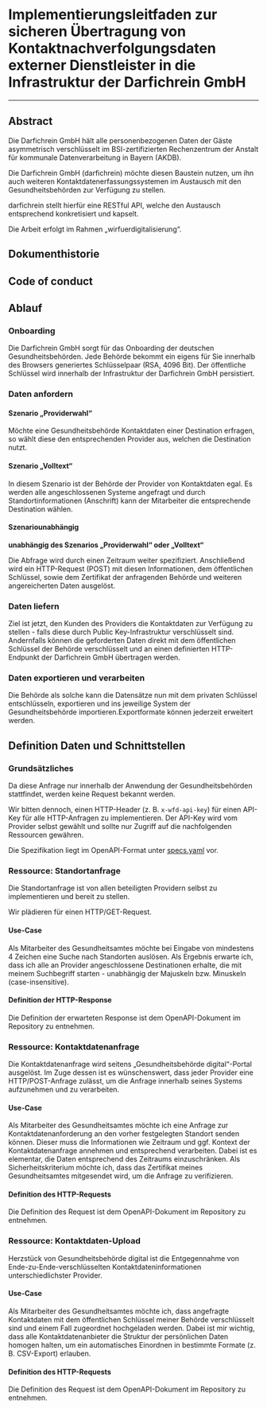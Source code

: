 # Implementierungsleitfaden zur sicheren Übertragung von Kontaktnachverfolgungsdaten externer Dienstleister in die Infrastruktur der Darfichrein GmbH
----
## Abstract
Die Darfichrein GmbH hält alle personenbezogenen Daten der Gäste asymmetrisch verschlüsselt im BSI-zertifizierten Rechenzentrum der Anstalt für kommunale Datenverarbeitung in Bayern (AKDB). 

Die Darfichrein GmbH (darfichrein) möchte diesen Baustein nutzen, um ihn auch weiteren Kontaktdatenerfassungssystemen im Austausch mit den Gesundheitsbehörden zur Verfügung zu stellen.

darfichrein stellt hierfür eine RESTful API, welche den Austausch entsprechend konkretisiert und kapselt.

Die Arbeit erfolgt im Rahmen „wirfuerdigitalisierung“.

## Dokumenthistorie



## Code of conduct


## Ablauf
### Onboarding
Die Darfichrein GmbH sorgt für das Onboarding der deutschen Gesundheitsbehörden. Jede Behörde bekommt ein eigens für Sie innerhalb des Browsers generiertes Schlüsselpaar (RSA, 4096 Bit). Der öffentliche Schlüssel wird innerhalb der Infrastruktur der Darfichrein GmbH persistiert.
### Daten anfordern
#### Szenario „Providerwahl“
Möchte eine Gesundheitsbehörde Kontaktdaten einer Destination erfragen, so wählt diese den entsprechenden Provider aus, welchen die Destination nutzt. 
#### Szenario „Volltext“
In diesem Szenario ist der Behörde der Provider von Kontaktdaten egal. Es werden alle angeschlossenen Systeme angefragt und durch Standortinformationen (Anschrift) kann der Mitarbeiter die entsprechende Destination wählen.
#### Szenariounabhängig
__unabhängig des Szenarios „Providerwahl“ oder „Volltext“__

Die Abfrage wird durch einen Zeitraum weiter spezifiziert. Anschließend wird ein HTTP-Request (POST) mit diesen Informationen, dem öffentlichen Schlüssel, sowie  dem Zertifikat der anfragenden Behörde und weiteren angereicherten Daten ausgelöst.
### Daten liefern
Ziel ist jetzt, den Kunden des Providers die Kontaktdaten zur Verfügung zu stellen - falls diese durch Public Key-Infrastruktur verschlüsselt sind. Andernfalls können die geforderten Daten direkt mit dem öffentlichen Schlüssel der Behörde verschlüsselt und an einen definierten HTTP-Endpunkt der Darfichrein GmbH übertragen werden.
### Daten exportieren und verarbeiten
Die Behörde als solche kann die Datensätze nun mit dem privaten Schlüssel entschlüsseln, exportieren und ins jeweilige System der Gesundheitsbehörde importieren.Exportformate können jederzeit erweitert werden.

## Definition Daten und Schnittstellen
### Grundsätzliches
Da diese Anfrage nur innerhalb der Anwendung der Gesundheitsbehörden stattfindet, werden keine Request bekannt werden.

Wir bitten dennoch, einen HTTP-Header (z. B. `x-wfd-api-key`) für einen API-Key für alle HTTP-Anfragen zu implementieren. Der API-Key wird vom Provider selbst gewählt und sollte nur Zugriff auf die nachfolgenden Ressourcen gewähren.

Die Spezifikation liegt im OpenAPI-Format unter [specs.yaml](https://github.com/darfichrein-de/wfd-ga-digital/blob/main/specs.yaml) vor.

### Ressource: Standortanfrage
Die Standortanfrage ist von allen beteiligten Providern selbst zu implementieren und bereit zu stellen.

Wir plädieren für einen HTTP/GET-Request.

#### Use-Case
Als Mitarbeiter des Gesundheitsamtes möchte bei Eingabe von mindestens 4 Zeichen eine Suche nach Standorten auslösen. Als Ergebnis erwarte ich, dass ich alle an Provider angeschlossene Destinationen erhalte, die mit meinem Suchbegriff starten - unabhängig der Majuskeln bzw. Minuskeln (case-insensitive).

#### Definition der HTTP-Response
Die Definition der erwarteten Response ist dem OpenAPI-Dokument im Repository zu entnehmen.

### Ressource: Kontaktdatenanfrage
Die Kontaktdatenanfrage wird seitens „Gesundheitsbehörde digital“-Portal ausgelöst. Im Zuge dessen ist es wünschenswert, dass jeder Provider eine HTTP/POST-Anfrage zulässt, um die Anfrage innerhalb seines Systems aufzunehmen und zu verarbeiten.
#### Use-Case
Als Mitarbeiter des Gesundheitsamtes möchte ich eine Anfrage zur Kontaktdatenanforderung an den vorher festgelegten Standort senden können. Dieser muss die Informationen wie Zeitraum und ggf. Kontext der Kontaktdatenanfrage annehmen und entsprechend verarbeiten. Dabei ist es elementar, die Daten entsprechend des Zeitraums einzuschränken. Als Sicherheitskriterium möchte ich, dass das Zertifikat meines Gesundheitsamtes mitgesendet wird, um die Anfrage zu verifizieren.
#### Definition des HTTP-Requests
Die Definition des Request ist dem OpenAPI-Dokument im Repository zu entnehmen.

### Ressource: Kontaktdaten-Upload
Herzstück von Gesundheitsbehörde digital ist die Entgegennahme von Ende-zu-Ende-verschlüsselten Kontaktdateninformationen unterschiedlichster Provider.
#### Use-Case
Als Mitarbeiter des Gesundheitsamtes möchte ich, dass angefragte Kontaktdaten mit dem öffentlichen Schlüssel meiner Behörde verschlüsselt sind und einem Fall zugeordnet hochgeladen werden.
Dabei ist mir wichtig, dass alle Kontaktdatenanbieter die Struktur der persönlichen Daten homogen halten, um ein automatisches Einordnen in bestimmte Formate (z. B. CSV-Export) erlauben.
#### Definition des HTTP-Requests
Die Definition des Request ist dem OpenAPI-Dokument im Repository zu entnehmen.
